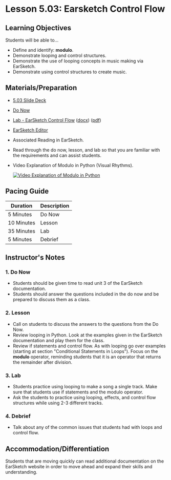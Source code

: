 # Lesson 5.03: Earsketch Control Flow

## Learning Objectives

Students will be able to...

* Define and identify: **modulo**.
* Demonstrate looping and control structures.
* Demonstrate the use of looping concepts in music making via EarSketch.
* Demonstrate using control structures to create music.

## Materials/Preparation

* [5.03 Slide Deck](https://github.com/TEALSK12/2nd-semester-introduction-to-computer-science/raw/master/units/5_unit/slidedecks/Intro%20Python%205.03%20TEALS.pptx)
* [Do Now][]
* [Lab - EarSketch Control Flow][] ([docx][]) ([pdf][])
* [EarSketch Editor][]
* Associated Reading in EarSketch.
* Read through the do now, lesson, and lab so that you are familiar with the requirements and can assist students.
* Video Explanation of Modulo in Python (Visual Rhythms).

  [![Video Explanation of Modulo in Python](https://img.youtube.com/vi/2Tg9FxIajho/0.jpg)](https://youtu.be/2Tg9FxIajho)

## Pacing Guide

| **Duration**   | **Description** |
| ---------- | ----------- |
| 5 Minutes  | Do Now      |
| 10 Minutes | Lesson      |
| 35 Minutes | Lab         |
| 5 Minutes | Debrief     |

## Instructor's Notes

### 1. Do Now

* Students should be given time to read unit 3 of the EarSketch documentation.
* Students should answer the questions included in the do now and be prepared to discuss them as a class.

### 2. Lesson

* Call on students to discuss the answers to the questions from the Do Now.
* Review looping in Python. Look at the examples given in the EarSketch documentation and play them for the class.  
* Review if statements and control flow. As with looping go over examples (starting at section "Conditional Statements in Loops"). Focus on the **modulo** operator, reminding students that it is an operator that returns the remainder after division.

### 3. Lab

* Students practice using looping to make a song a single track. Make sure that students use if statements and the modulo operator.
* Ask the students to practice using looping, effects, and control flow structures while using 2-3 different tracks.

### 4. Debrief

* Talk about any of the common issues that students had with loops and control flow.

## Accommodation/Differentiation

Students that are moving quickly can read additional documentation on the EarSketch website in order to move ahead and expand their skills and understanding.

[Do Now]: do_now.md
[Lab - EarSketch Control Flow]: lab.md
[EarSketch Editor]: http://earsketch.gatech.edu/earsketch2/
[pdf]: https://github.com/TEALSK12/2nd-semester-introduction-to-computer-science/raw/master/units/5_unit/03_lesson/lab.pdf
[docx]: https://github.com/TEALSK12/2nd-semester-introduction-to-computer-science/raw/master/units/5_unit/03_lesson/lab.docx
